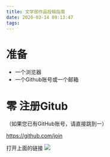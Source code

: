 ```yaml
---
title: 文学部作品投稿指南
date: 2020-03-14 09:13:47
tags:
---
```

# 准备
- 一个浏览器
- 一个Github账号或一个邮箱

# 零 注册Gitub
（如果您已有GitHub账号，请直接跳到一）

https://github.com/join

打开上面的链接
![](1584165877347.png)